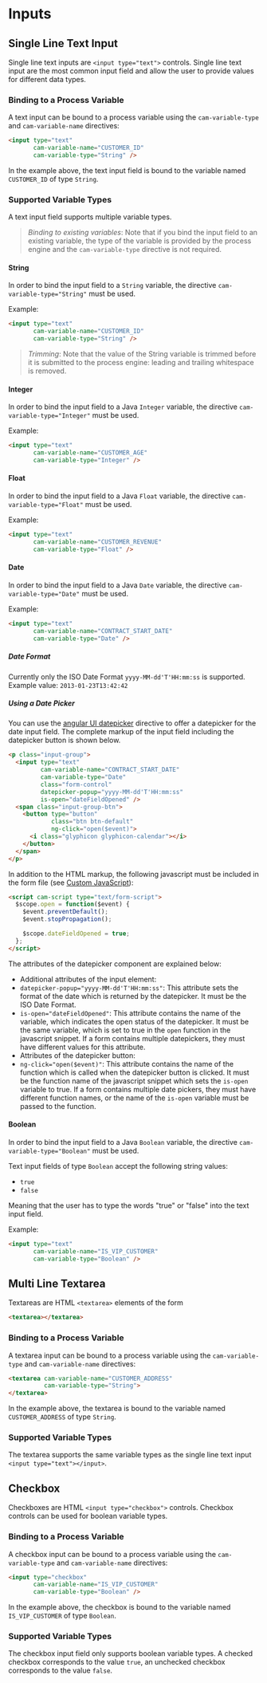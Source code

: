 # Inputs

## Single Line Text Input

Single line text inputs are `<input type="text">` controls. Single line text input are the most
common input field and allow the user to provide values for different data types.

### Binding to a Process Variable

A text input can be bound to a process variable using the `cam-variable-type` and
`cam-variable-name` directives:

```html
<input type="text"
       cam-variable-name="CUSTOMER_ID"
       cam-variable-type="String" />
```

In the example above, the text input field is bound to the variable named `CUSTOMER_ID` of type
`String`.

### Supported Variable Types

A text input field supports multiple variable types.

> *Binding to existing variables*: Note that if you bind the input field to an existing variable,
> the type of the variable is provided by the process engine and the `cam-variable-type` directive
> is not required.

#### String

In order to bind the input field to a `String` variable, the directive `cam-variable-type="String"`
must be used.

Example:

```html
<input type="text"
       cam-variable-name="CUSTOMER_ID"
       cam-variable-type="String" />
```

> *Trimming*: Note that the value of the String variable is trimmed before it is submitted to the
> process engine: leading and trailing whitespace is removed.

#### Integer

In order to bind the input field to a Java `Integer` variable, the directive
`cam-variable-type="Integer"` must be used.

Example:

```html
<input type="text"
       cam-variable-name="CUSTOMER_AGE"
       cam-variable-type="Integer" />
```

#### Float

In order to bind the input field to a Java `Float` variable, the directive
`cam-variable-type="Float"` must be used.

Example:

```html
<input type="text"
       cam-variable-name="CUSTOMER_REVENUE"
       cam-variable-type="Float" />
```

#### Date

In order to bind the input field to a Java `Date` variable, the directive
`cam-variable-type="Date"` must be used.

Example:

```html
<input type="text"
       cam-variable-name="CONTRACT_START_DATE"
       cam-variable-type="Date" />
```

##### Date Format

Currently only the ISO Date Format `yyyy-MM-dd'T'HH:mm:ss` is supported.
Example value: `2013-01-23T13:42:42`

##### Using a Date Picker

You can use the [angular UI datepicker](http://angular-ui.github.io/bootstrap/)
directive to offer a datepicker for the date input field. The complete markup of the input field
including the datepicker button is shown below.

```html
<p class="input-group">
  <input type="text"
         cam-variable-name="CONTRACT_START_DATE"
         cam-variable-type="Date"
         class="form-control"
         datepicker-popup="yyyy-MM-dd'T'HH:mm:ss"
         is-open="dateFieldOpened" />
  <span class="input-group-btn">
    <button type="button"
            class="btn btn-default"
            ng-click="open($event)">
      <i class="glyphicon glyphicon-calendar"></i>
    </button>
  </span>
</p>
```

In addition to the HTML markup, the following javascript must be included in the form file
(see [Custom JavaScript][javascript]):

```html
<script cam-script type="text/form-script">
  $scope.open = function($event) {
    $event.preventDefault();
    $event.stopPropagation();

    $scope.dateFieldOpened = true;
  };
</script>
```

The attributes of the datepicker component are explained below:

* Additional attributes of the input element:
 * `datepicker-popup="yyyy-MM-dd'T'HH:mm:ss"`: This attribute sets the format of the date which
   is returned by the datepicker. It must be the ISO Date Format.
 * `is-open="dateFieldOpened"`: This attribute contains the name of the variable, which
   indicates the open status of the datepicker. It must be the same variable, which is set to
   true in the `open` function in the javascript snippet. If a form contains multiple
   datepickers, they must have different values for this attribute.
* Attributes of the datepicker button:
 * `ng-click="open($event)"`: This attribute contains the name of the function which is called
   when the datepicker button is clicked. It must be the function name of the javascript snippet
   which sets the `is-open` variable to true. If a form contains multiple date pickers, they
   must have different function names, or the name of the `is-open` variable must be passed to
   the function.

#### Boolean

In order to bind the input field to a Java `Boolean` variable, the directive
`cam-variable-type="Boolean"` must be used.

Text input fields of type `Boolean` accept the following string values:

* `true`
* `false`

Meaning that the user has to type the words "true" or "false" into the text input field.

Example:

```html
<input type="text"
       cam-variable-name="IS_VIP_CUSTOMER"
       cam-variable-type="Boolean" />
```

## Multi Line Textarea

Textareas are HTML `<textarea>` elements of the form

```html
<textarea></textarea>
```

### Binding to a Process Variable

A textarea input can be bound to a process variable using the `cam-variable-type` and
`cam-variable-name` directives:

```html
<textarea cam-variable-name="CUSTOMER_ADDRESS"
          cam-variable-type="String">
</textarea>
```

In the example above, the textarea is bound to the variable named `CUSTOMER_ADDRESS` of type
`String`.

### Supported Variable Types

The textarea supports the same variable types as the single line text input `<input
type="text"></input>`.

## Checkbox

Checkboxes are HTML `<input type="checkbox">` controls. Checkbox controls can be used for boolean
variable types.

### Binding to a Process Variable

A checkbox input can be bound to a process variable using the `cam-variable-type` and
`cam-variable-name` directives:

```html
<input type="checkbox"
       cam-variable-name="IS_VIP_CUSTOMER"
       cam-variable-type="Boolean" />
```

In the example above, the checkbox is bound to the variable named `IS_VIP_CUSTOMER` of type
`Boolean`.

### Supported Variable Types

The checkbox input field only supports boolean variable types. A checked checkbox corresponds to
the value `true`, an unchecked checkbox corresponds to the value `false`.

[javascript]: ../javascript.md
